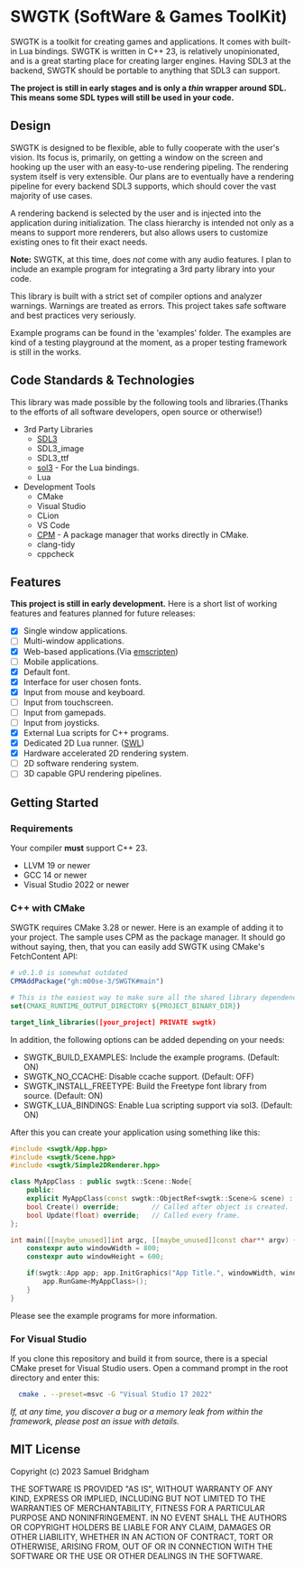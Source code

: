 # SWGTK (SoftWare & Games ToolKit)

SWGTK is a toolkit for creating games and applications. It comes with built-in Lua bindings.
SWGTK is written in C++ 23, is relatively unopinionated, and is a great starting place for creating larger engines.
Having SDL3 at the backend, SWGTK should be portable to anything that SDL3 can support.

**The project is still in early stages and is only a *thin* wrapper around SDL. This means some SDL types will still be used in your code.**

## Design

SWGTK is designed to be flexible, able to fully cooperate with the user's vision. Its focus is, primarily, on getting a window on the screen and hooking up the user with an easy-to-use rendering pipeling. The rendering system itself is very extensible. Our plans are to eventually have a rendering pipeline for every backend SDL3 supports, which should cover the vast majority of use cases.

A rendering backend is selected by the user and is injected into the application during initialization. The class hierarchy is intended not only as a means to support more renderers, but also allows users to customize existing ones to fit their exact needs.

**Note:** SWGTK, at this time, does *not* come with any audio features. I plan to include an example program for integrating a 3rd party library into your code.

This library is built with a strict set of compiler options and analyzer warnings. Warnings
are treated as errors. This project takes safe software and best practices very seriously.

Example programs can be found in the 'examples' folder. The examples are kind of a testing playground at the moment, as a proper testing framework is still in the works.

## Code Standards & Technologies

This library was made possible by the following tools and libraries.(Thanks to the efforts of all software developers, open source or otherwise!)

- 3rd Party Libraries
  - [SDL3](https://github.com/libsdl-org/SDL)
  - SDL3_image
  - SDL3_ttf
  - [sol3](https://github.com/ThePhD/sol2) - For the Lua bindings.
  - Lua
- Development Tools
  - CMake
  - Visual Studio
  - CLion
  - VS Code
  - [CPM](https://github.com/cpm-cmake/CPM.cmake) - A package manager that works directly in CMake.
  - clang-tidy
  - cppcheck

## Features

**This project is still in early development.** Here is a short list of working features and features planned for future
releases:

- [x] Single window applications.
- [ ] Multi-window applications.
- [x] Web-based applications.(Via [emscripten](https://emscripten.org/))
- [ ] Mobile applications.
- [x] Default font.
- [x] Interface for user chosen fonts.
- [x] Input from mouse and keyboard.
- [ ] Input from touchscreen.
- [ ] Input from gamepads.
- [ ] Input from joysticks.
- [x] External Lua scripts for C++ programs.
- [x] Dedicated 2D Lua runner. ([SWL](https://github.com/m00se-3/SWL))
- [x] Hardware accelerated 2D rendering system.
- [ ] 2D software rendering system.
- [ ] 3D capable GPU rendering pipelines.

## Getting Started

### Requirements

Your compiler **must** support C++ 23.

- LLVM 19 or newer
- GCC 14 or newer
- Visual Studio 2022 or newer

### C++ with CMake

SWGTK requires CMake 3.28 or newer. Here is an example of adding it to your project. The sample uses CPM as the package manager. It should go without saying, then, that you can easily add SWGTK using CMake's FetchContent API:

```cmake
# v0.1.0 is somewhat outdated
CPMAddPackage("gh:m00se-3/SWGTK#main")

# This is the easiest way to make sure all the shared library dependencies are where they need to be.
set(CMAKE_RUNTIME_OUTPUT_DIRECTORY ${PROJECT_BINARY_DIR})

target_link_libraries([your_project] PRIVATE swgtk)
```

In addition, the following options can be added depending on your needs:
- SWGTK_BUILD_EXAMPLES: Include the example programs. (Default: ON)
- SWGTK_NO_CCACHE: Disable ccache support. (Default: OFF)
- SWGTK_INSTALL_FREETYPE: Build the Freetype font library from source. (Default: ON)
- SWGTK_LUA_BINDINGS: Enable Lua scripting support via sol3. (Default: ON)

After this you can create your application using something like this:

```c++
#include <swgtk/App.hpp>
#include <swgtk/Scene.hpp>
#include <swgtk/Simple2DRenderer.hpp>

class MyAppClass : public swgtk::Scene::Node{
    public:
    explicit MyAppClass(const swgtk::ObjectRef<swgtk::Scene>& scene) : swgtk::Scene::Node(scene) {}
    bool Create() override;        // Called after object is created.
    bool Update(float) override;   // Called every frame.
};

int main([[maybe_unused]]int argc, [[maybe_unused]]const char** argv) {
    constexpr auto windowWidth = 800;
    constexpr auto windowHeight = 600;

    if(swgtk::App app; app.InitGraphics("App Title.", windowWidth, windowHeight, swgtk::Simple2DRenderer::Create())) {
        app.RunGame<MyAppClass>();
    }
}
```
Please see the example programs for more information.

### For Visual Studio

If you clone this repository and build it from source, there is a special CMake preset for Visual Studio users.
Open a command prompt in the root directory and enter this:

```bash
  cmake . --preset=msvc -G "Visual Studio 17 2022"
```

*If, at any time, you discover a bug or a memory leak from within the framework, please post an issue with details.*

## MIT License

Copyright (c) 2023 Samuel Bridgham

THE SOFTWARE IS PROVIDED "AS IS", WITHOUT WARRANTY OF ANY KIND, EXPRESS OR
IMPLIED, INCLUDING BUT NOT LIMITED TO THE WARRANTIES OF MERCHANTABILITY,
FITNESS FOR A PARTICULAR PURPOSE AND NONINFRINGEMENT. IN NO EVENT SHALL THE
AUTHORS OR COPYRIGHT HOLDERS BE LIABLE FOR ANY CLAIM, DAMAGES OR OTHER
LIABILITY, WHETHER IN AN ACTION OF CONTRACT, TORT OR OTHERWISE, ARISING FROM,
OUT OF OR IN CONNECTION WITH THE SOFTWARE OR THE USE OR OTHER DEALINGS IN THE
SOFTWARE.
